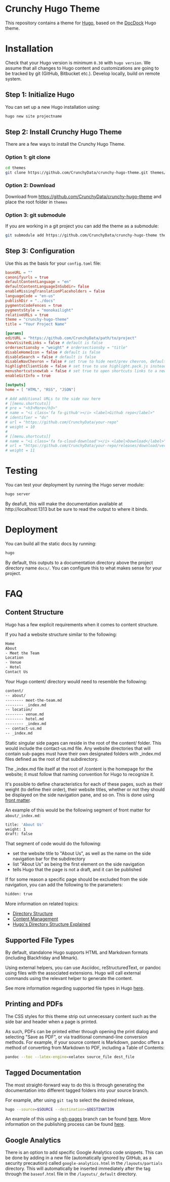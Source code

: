 # Crunchy Hugo Theme

This repository contains a theme for [Hugo](https://gohugo.io/), based on the [DocDock](http://docdock.netlify.com/) Hugo theme.

# Installation

Check that your Hugo version is minimum `0.30` with `hugo version`. We assume that all changes to Hugo content and customizations are going to be tracked by git (GitHub, Bitbucket etc.). Develop locally, build on remote system.

## Step 1: Initialize Hugo

You can set up a new Hugo installation using:

```sh
hugo new site projectname
```

## Step 2: Install Crunchy Hugo Theme

There are a few ways to install the Crunchy Hugo Theme.

### Option 1: git clone

```sh
cd themes
git clone https://github.com/CrunchyData/crunchy-hugo-theme.git themes/crunchy-hugo-theme
```

### Option 2: Download

Download from https://github.com/CrunchyData/crunchy-hugo-theme and place the root folder in `themes`

### Option 3: git submodule

If you are working in a git project you can add the theme as a submodule:

```sh
git submodule add https://github.com/CrunchyData/crunchy-hugo-theme themes/crunchy-hugo-theme
```

## Step 3: Configuration

Use this as the basis for your `config.toml` file:

```toml
baseURL = ""
canonifyurls = true
defaultContentLanguage = "en"
defaultContentLanguageInSubdir= false
enableMissingTranslationPlaceholders = false
languageCode = "en-us"
publishDir = "../docs"
pygmentsCodeFences = true
pygmentsStyle = "monokailight"
relativeURLs = true
theme = "crunchy-hugo-theme"
title = "Your Project Name"

[params]
editURL = "https://github.com/CrunchyData/path/to/project"
showVisitedLinks = false # default is false
ordersectionsby = "weight" # ordersectionsby = "title"
disableHomeIcon = false # default is false
disableSearch = false # default is false
disableNavChevron = false # set true to hide next/prev chevron, default is false
highlightClientSide = false # set true to use highlight.pack.js instead of the default hugo chroma highlighter
menushortcutsnewtab = false # set true to open shortcuts links to a new tab/window
enableGitInfo = true

[outputs]
home = [ "HTML", "RSS", "JSON"]

# Add additional URLs to the side nav here
# [[menu.shortcuts]]
# pre = "<h3>More</h3>"
# name = "<i class='fa fa-github'></i> <label>Github repo</label>"
# identifier = "ds"
# url = "https://github.com/CrunchyData/your-repo"
# weight = 10
#
# [[menu.shortcuts]]
# name = "<i class='fa fa-cloud-download'></i> <label>Download</label>"
# url = "https://github.com/CrunchyData/your-repo/releases/download/version/your-repo.2.6.tar.gz"
# weight = 11
```

# Testing

You can test your deployment by running the Hugo server module:

```sh
hugo server
```

By deafult, this will make the documentation available at http://localhost:1313 but be sure to read the output to where it binds.

# Deployment

You can build all the static docs by running:

```sh
hugo
```

By default, this outputs to a documentation directory above the project directory name `docs/`. You can configure this to what makes sense for your project.

# FAQ

## Content Structure

Hugo has a few explicit requirements when it comes to content structure.

If you had a website structure similar to the following:

```sh
Home
About
- Meet the Team
Location
- Venue
- Hotel
Contact Us
```
Your Hugo content/ directory would need to resemble the following:

```sh
content/
-- about/
-------- meet-the-team.md
-------- _index.md
-- location/
-------- venue.md
-------- hotel.md
-------- _index.md
-- contact-us.md
-- _index.md
```

Static singular side pages can reside in the root of the content/ folder. This would include the contact-us.md file. Any website directories that will contain sub-pages must have their own designated folders with \_index.md files defined as the root of that subdirectory.

The \_index.md file itself at the root of /content is the homepage for the website; it must follow that naming convention for Hugo to recognize it.

It's possible to define characteristics for each of these pages, such as their weight (to define their order), their website titles, whether or not they should be displayed on the side navigation pane, and so on. This is done using [front matter](https://gohugo.io/content-management/front-matter/).

An example of this would be the following segment of front matter for `about/_index.md`:

```sh
title: 'About Us'
weight: 1
draft: false
```

That segment of code would do the following:
- set the website title to "About Us", as well as the name on the side navigation bar for the subdirectory
- list "About Us" as being the first element on the side navigation
- tells Hugo that the page is not a draft, and it can be published

If for some reason a specific page should be excluded from the side navigation, you can add the following to the parameters:

```sh
hidden: true
```

More information on related topics:
- [Directory Structure](https://gohugo.io/getting-started/directory-structure/)
- [Content Management](https://gohugo.io/content-management/)
- [Hugo's Directory Structure Explained](https://www.jakewiesler.com/blog/hugo-directory-structure/)

## Supported File Types

By default, standalone Hugo supports HTML and Markdown formats (including Blackfriday and Mmark).

Using external helpers, you can use Asciidoc, reStructuredText, or pandoc using files with the associated extensions. Hugo will call external commands using the relevant helper to generate the content.

See more information regarding supported file types in Hugo [here](https://gohugo.io/content-management/formats/).

## Printing and PDFs

The CSS styles for this theme strip out unnecessary content such as the side bar and header when a page is printed.

As such, PDFs can be printed either through opening the print dialog and selecting "Save as PDF", or via traditional command-line conversion methods. For example, if your source content is Markdown, pandoc offers a method of converting from Markdown to PDF, including a Table of Contents:

```sh
pandoc --toc --latex-engine=xelatex source_file dest_file
```

## Tagged Documentation

The most straight-forward way to do this is through generating the documentation into different tagged folders into your source branch.

For example, after using `git tag` to select the desired release,

```sh
hugo --source=$SOURCE --destination=$DESTINATION
```

An example of this using a [gh-pages](https://help.github.com/articles/configuring-a-publishing-source-for-github-pages/#enabling-github-pages-to-publish-your-site-from-master-or-gh-pages) branch can be found [here](https://github.com/CrunchyData/crunchy-containers/tree/gh-pages). More information on the publishing process can be found [here](https://gohugo.io/hosting-and-deployment/hosting-on-github/#deployment-of-project-pages-from-your-gh-pages-branch).

## Google Analytics

There is an option to add specific Google Analytics code snippets. This can be done by adding in a new file (automatically ignored by GitHub, as a security precaution) called `google-analytics.html` in the `/layouts/partials` directory. This will automatically be inserted immediately after the <head> tag through the `baseof.html` file in the `/layouts/_default` directory.
